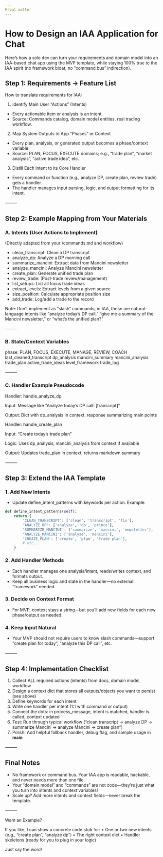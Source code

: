 ```yaml
---
Front matter
---
```


# How to Design an IAA Application for Chat
Here’s how a solo dev can turn your requirements and domain model into an IAA-based chat app using the MVP template, while staying 100% true to the IAA spirit (no framework bloat, no “command bus” indirection).


## Step 1: Requirements → Feature List

How to translate requirements for IAA:
1.	Identify Main User “Actions” (Intents)
- Every actionable item or analysis is an intent.
- Source: Commands catalog, domain model entities, real trading workflow.
2.	Map System Outputs to App “Phases” or Context
- Every plan, analysis, or generated output becomes a phase/context variable.
- Source: PLAN, FOCUS, EXECUTE domains; e.g., “trade plan”, “market analysis”, “active trade idea”, etc.
3.	Distill Each Intent to its Core Handler
- Every command or function (e.g., analyze DP, create plan, review trade) gets a handler.
- The handler manages input parsing, logic, and output formatting for its intent.

⸻

## Step 2: Example Mapping from Your Materials

### A. Intents (User Actions to Implement)

(Directly adapted from your /commands.md and workflow)
- clean_transcript: Clean a DP transcript
- analyze_dp: Analyze a DP morning call
- summarize_mancini: Extract data from Mancini newsletter
- analyze_mancini: Analyze Mancini newsletter
- create_plan: Generate unified trade plan
- review_trade: (Post-trade review/management)
- list_setups: List all focus trade ideas
- extract_levels: Extract levels from a given source
- size_position: Calculate appropriate position size
- add_trade: Log/add a trade to the record

Note: Don’t implement as “slash” commands; in IAA, these are natural-language intents like “analyze today’s DP call,” “give me a summary of the Mancini newsletter,” or “what’s the unified plan?”

⸻

### B. State/Context Variables
phase: PLAN, FOCUS, EXECUTE, MANAGE, REVIEW, COACH
last_cleaned_transcript
dp_analysis
mancini_summary
mancini_analysis
trade_plan
active_trade_ideas
level_framework
trade_log

⸻

### C. Handler Example Pseudocode
Handler: handle_analyze_dp

Input: Message like “Analyze today’s DP call: [transcript]”

Output: Dict with dp_analysis in context, response summarizing main points

Handler: handle_create_plan

Input: “Create today’s trade plan”

Logic: Uses dp_analysis, mancini_analysis from context if available

Output: Updates trade_plan in context, returns markdown summary

⸻

## Step 3: Extend the IAA Template

### 1. Add New Intents
- Update define_intent_patterns with keywords per action.
Example:

```python
def define_intent_patterns(self):
    return {
        'CLEAN_TRANSCRIPT': ['clean', 'transcript', 'fix'],
        'ANALYZE_DP': ['analyze', 'dp', 'prince'],
        'SUMMARIZE_MANCINI': ['summarize', 'mancini', 'newsletter'],
        'ANALYZE_MANCINI': ['analyze', 'mancini'],
        'CREATE_PLAN': ['create', 'plan', 'trade plan'],
        # etc...
    }
```


### 2. Add Handler Methods
- Each handler manages one analysis/intent, reads/writes context, and formats output.
- Keep all business logic and state in the handler—no external “framework” needed.

### 3. Decide on Context Format
- For MVP, context stays a string—but you’ll add new fields for each new phase/output as needed.

### 4. Keep Input Natural
- Your MVP should not require users to know slash commands—support “create plan for today”, “analyze this DP call”, etc.

⸻

## Step 4: Implementation Checklist
1. Collect ALL required actions (intents) from docs, domain model, workflow
2. Design a context dict that stores all outputs/objects you want to persist (see above)
3. Define keywords for each intent
4. Write one handler per intent (1:1 with command or output)
5. Connect the dots: in process_message, intent is matched, handler is called, context updated
6. Test: Run through typical workflow (“clean transcript → analyze DP → summarize Mancini → analyze Mancini → create plan”)
7. Polish: Add helpful fallback handler, debug flag, and sample usage in __main__

⸻

## Final Notes
- No framework or command bus. Your IAA app is readable, hackable, and never needs more than one file.
- Your “domain model” and “commands” are not code—they’re just what you turn into intents and context variables!
- Scale up? Add more intents and context fields—never break the template.

⸻

Want an Example?

If you like, I can show a concrete code stub for:
	•	One or two new intents (e.g., “create plan”, “analyze dp”)
	•	The right context dict
	•	Handler skeletons (ready for you to plug in your logic)

Just say the word!